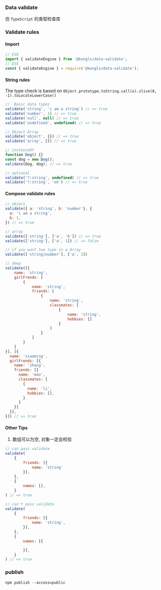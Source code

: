 ### Data validate

仿 `TypeScript` 的类型检查库

### Validate rules

#### Import

```js
// ES6
import { validateEngine } from '@konglx/data-validate';
// ES5
const { validateEngine } = require('@konglx/data-validate');
```

#### String rules

The type check is based on `Object.prototype.toString.call(o).slice(8, -1).toLocaleLowerCase()`

```js
//  Basic data types
validate('string', 'i am a string') // => true
validate('number', 1) // => true
validate('null', null) // => true
validate('undefined', undefined) // => true

// Object Array
validate('object', {}) // => true
validate('array', []) // => true

// instanceOf
function Dog() {}
const dog = new Dog();
validate(Dog, dog); // => true

// optional
validate('?:string', undefined) // => true
validate('?:string', 'ok') // => true

```

#### Compose validate rules

```js
// object
validate({ a: 'string', b: 'number'}, {
  a: 'i am a string',
  b: 1,
}) // => true

// array
validate(['string'], ['a', 'b']) // => true
validate(['string'], ['a', 1]) // => false

// if you want two type in a Array
validate(['string|number'], ['a', 1])

// deep
validate([{
    name: 'string',
    girlFrends: [
        {
            name: 'string',
            friends: [
                {
                    name: 'string',
                    classmates: [
                        {
                            name: 'string',
                            hobbies: []
                        }
                    ]
                }
            ]
        }
    ]
}], [{
  name: 'xiaoming',
  girlFrends: [{
    name: 'zhang',
    friends: [{
      name: 'mao',
      classmates: [
        {
          name: 'li',
          hobbies: [],
        }
      ]
    }]
  }],
}]) // => true

```


#### Other Tips

1. 数组可以为空, 对象一定会校验

```js
// can pass validate
validate(
    {
        friends: [{
            name: 'string'
        }],
    },
    {
        names: [],
    }
) // => true

// can't pass validate
validate(
    {
        friends: [{
            name: 'string',
        }],
    },
    {
        names: [{

        }],
    }
) // => true
```

### publish

`npm publish --access=public`
